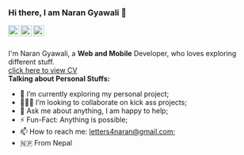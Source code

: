 ### Hi there, I am Naran Gyawali 👏 
<a href="https://www.linkedin.com/in/naran-gyawali/">
  <img align="left" alt="Naran's LinkdeIN" width="22px" src="https://cdn.jsdelivr.net/npm/simple-icons@v3/icons/linkedin.svg" />
</a>
<a href="https://www.facebook.com/nryn.gyawali/">
  <img align="left" alt="Naran's Facebook" width="22px" src="https://cdn.jsdelivr.net/npm/simple-icons@v3/icons/facebook.svg" />
</a>
<a href="https://www.instagram.com/naran_gyawali_/">
  <img align="left" alt="Naran's Instagram" width="22px" src="https://cdn.jsdelivr.net/npm/simple-icons@v3/icons/instagram.svg" />
</a>

<br />
<br />

I'm Naran Gyawali, a **Web and Mobile** Developer, who loves exploring different stuff.
<br />
<a href="https://naran-gyawali.onrender.com/Narayan_CV.pdf">
 click here to view CV
</a>
<br />
**Talking about Personal Stuffs:**

- 🌱 I’m currently exploring my personal project;
- 👨🏻‍💻 I’m looking to collaborate on kick ass projects;
- 💬 Ask me about anything, I am happy to help;
- ⚡️ Fun-Fact: Anything is possible;
- 📫 How to reach me: letters4naran@gmail.com;
- 🇳🇵 From Nepal
